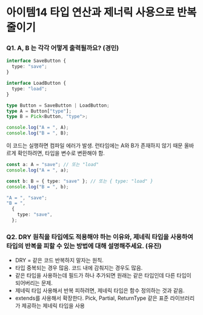 # 아이템14 타입 연산과 제너릭 사용으로 반복 줄이기

### Q1. A, B 는 각각 어떻게 출력될까요? (경민)

```ts
interface SaveButton {
  type: "save";
}

interface LoadButton {
  type: "load";
}

type Button = SaveButton | LoadButton;
type A = Button["type"];
type B = Pick<Button, "type">;

console.log("A = ", A);
console.log("B = ", B);
```

이 코드는 실행하면 컴파일 에러가 발생. 런타임에는 A와 B가 존재하지 않기 때문
올바르게 확인하려면, 타입을 변수로 변환해야 함.

```ts
const a: A = "save"; // 또는 "load"
console.log("A = ", a);

const b: B = { type: "save" }; // 또는 { type: "load" }
console.log("B = ", b);

"A = ", "save";
"B = ",
  {
    type: "save",
  };
```

### Q2. DRY 원칙을 타입에도 적용해야 하는 이유와, 제네릭 타입을 사용하여 타입의 반복을 피할 수 있는 방법에 대해 설명해주세요. (유진)

- DRY = 같은 코드 반복하지 말자는 원칙.
- 타입 중복되는 경우 많음. 코드 내에 감춰지는 경우도 많음.
- 같은 타입을 사용하는데 필드가 하나 추가되면 원래는 같은 타입인데 다른 타입이 되어버리는 문제.
- 제네릭 타입 사용해서 반복 피하려면, 제네릭 타입은 함수 정의하는 것과 같음.
- extends를 사용해서 확장한다. Pick, Partial, ReturnType 같은 표준 라이브러리가 제공하는 제네릭 타입을 사용
